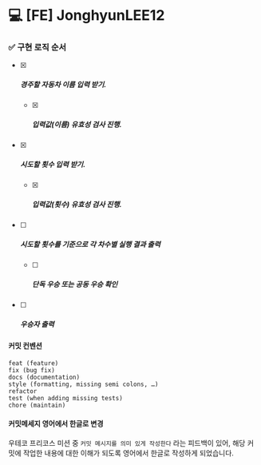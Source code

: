 # :computer: [FE] JonghyunLEE12

###  

### :white_check_mark: 구현 로직 순서

- [x] ##### 경주할 자동차 이름 입력 받기.

  - [x] ##### 입력값(이름) 유효성 검사 진행.

- [x] ##### 시도할 횟수 입력 받기.

  - [x] ##### 입력값(횟수) 유효성 검사 진행.

- [ ] ##### 시도할 횟수를 기준으로 각 차수별 실행 결과 출력

  - [ ] ##### 단독 우승 또는 공동 우승 확인

- [ ] ##### 우승자 출력



#### 커밋 컨벤션

```
feat (feature)
fix (bug fix)
docs (documentation)
style (formatting, missing semi colons, …)
refactor
test (when adding missing tests)
chore (maintain)
```



#### 커밋메세지 영어에서 한글로 변경

우테코 프리코스 미션 중 `커밋 메시지를 의미 있게 작성한다` 라는 피드백이 있어,
해당 커밋에 작업한 내용에 대한 이해가 되도록 영어에서 한글로 작성하게 되었습니다.